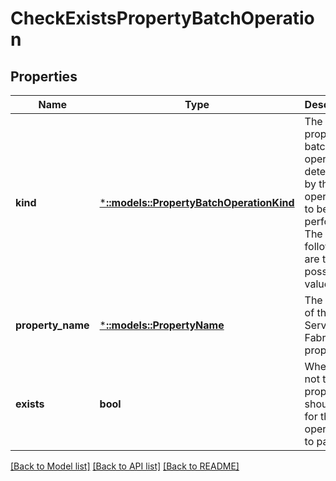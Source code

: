 # CheckExistsPropertyBatchOperation

## Properties
Name | Type | Description | Notes
------------ | ------------- | ------------- | -------------
**kind** | [***::models::PropertyBatchOperationKind**](PropertyBatchOperationKind.md) | The kind of property batch operation, determined by the operation to be performed. The following are the possible values. | [default to null]
**property_name** | [***::models::PropertyName**](PropertyName.md) | The name of the Service Fabric property. | [default to null]
**exists** | **bool** | Whether or not the property should exist for the operation to pass. | [default to null]

[[Back to Model list]](../README.md#documentation-for-models) [[Back to API list]](../README.md#documentation-for-api-endpoints) [[Back to README]](../README.md)


